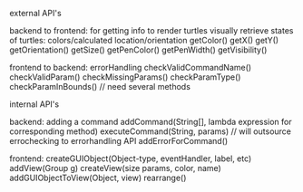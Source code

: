 external API's 

backend to frontend: for getting info to render turtles visually 
retrieve states of turtles: colors/calculated location/orientation
getColor()
getX()
getY()
getOrientation()
getSize()
getPenColor()
getPenWidth()
getVisibility()

frontend to backend: errorHandling
checkValidCommandName()
checkValidParam()
checkMissingParams()
checkParamType()
checkParamInBounds() // need several methods


internal API's

backend: 
adding a command 
addCommand(String[], lambda expression for corresponding method)
executeCommand(String, params) // will outsource errochecking to errorhandling API
addErrorForCommand()

frontend: 
createGUIObject(Object-type, eventHandler, label, etc)
addView(Group g)
createView(size params, color, name)
addGUIObjectToView(Object, view)
rearrange()


